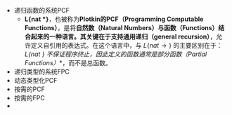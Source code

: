 

- 递归函数的系统PCF
  - **L{nat *}**，也被称为**Plotkin的PCF（Programming Computable Functions）**，是将**自然数（Natural Numbers）**与**函数（Functions）**结合起来的一种语言。其关键在于支持**通用递归（general recursion）**，允许定义自引用的表达式。在这个语言中，与 $L\{nat \to\}$ 的主要区别在于：**L{nat *} 不保证程序终止**，因此定义的函数通常是**部分函数（Partial Functions）**，而不是总函数。
- 递归类型的系统FPC
- 动态类型化PCF
- 按需的PCF
- 按需的FPC
- 
